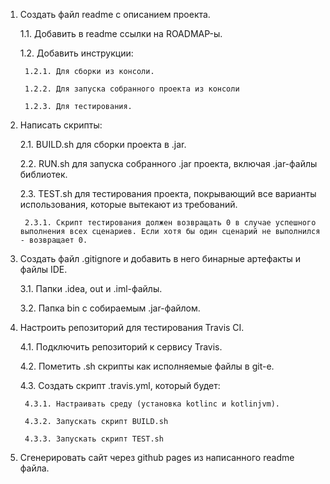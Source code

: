 1. Создать файл readme с описанием проекта.

    1.1. Добавить в readme ссылки на ROADMAP-ы.
    
    1.2. Добавить инструкции:
    
        1.2.1. Для сборки из консоли.
        
        1.2.2. Для запуска собранного проекта из консоли
        
        1.2.3. Для тестирования.
        
2. Написать скрипты:

    2.1. BUILD.sh для сборки проекта в .jar.
    
    2.2. RUN.sh для запуска собранного .jar проекта, включая .jar-файлы библиотек.
    
    2.3. TEST.sh для тестирования проекта, покрывающий все варианты использования, которые вытекают из требований.
    
        2.3.1. Скрипт тестирования должен возвращать 0 в случае успешного выполнения всех сценариев. Если хотя бы один сценарий не выполнился - возвращает 0.

3. Создать файл .gitignore и добавить в него бинарные артефакты и файлы IDE.
    
    3.1. Папки .idea, out и .iml-файлы.
    
    3.2. Папка bin с собираемым .jar-файлом.
    
4. Настроить репозиторий для тестирования Travis CI.

    4.1. Подключить репозиторий к сервису Travis.
    
    4.2. Пометить .sh скрипты как исполняемые файлы в git-е.
    
    4.3. Создать скрипт .travis.yml, который будет:
        
        4.3.1. Настраивать среду (установка kotlinc и kotlinjvm).
        
        4.3.2. Запускать скрипт BUILD.sh
        
        4.3.3. Запускать скрипт TEST.sh
        
5. Сгенерировать сайт через github pages из написанного readme файла.